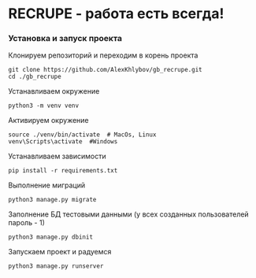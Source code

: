 # RECRUPE - работа есть всегда!

### Установка и запуск проекта

Клонируем репозиторий и переходим в корень проекта
```
git clone https://github.com/AlexKhlybov/gb_recrupe.git
cd ./gb_recrupe
```

Устанавливаем окружение
```
python3 -m venv venv
```

Активируем окружение
```
source ./venv/bin/activate  # MacOs, Linux
venv\Scripts\activate  #Windows
```

Устанавливаем зависимости
```
pip install -r requirements.txt
```

Выполнение миграций
```
python3 manage.py migrate
```

Заполнение БД тестовыми данными (у всех созданных пользователей пароль - 1)
```
python3 manage.py dbinit
```

Запускаем проект и радуемся
```
python3 manage.py runserver
```